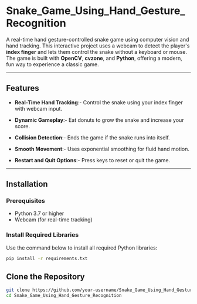 # Snake_Game_Using_Hand_Gesture_Recognition

A real-time hand gesture-controlled snake game using computer vision and hand tracking. This interactive project uses a webcam to detect the player's **index finger** and lets them control the snake without a keyboard or mouse. The game is built with **OpenCV**, **cvzone**, and **Python**, offering a modern, fun way to experience a classic game.

---

## Features

- **Real-Time Hand Tracking**:- Control the snake using your index finger with webcam input.

- **Dynamic Gameplay**:- Eat donuts to grow the snake and increase your score.

- **Collision Detection**:- Ends the game if the snake runs into itself.

- **Smooth Movement**:- Uses exponential smoothing for fluid hand motion.

- **Restart and Quit Options**:- Press keys to reset or quit the game.

---

## Installation

### Prerequisites

- Python 3.7 or higher
- Webcam (for real-time tracking)

### Install Required Libraries

Use the command below to install all required Python libraries:

```bash
pip install -r requirements.txt
```
## Clone the Repository

```bash
git clone https://github.com/your-username/Snake_Game_Using_Hand_Gesture_Recognition
cd Snake_Game_Using_Hand_Gesture_Recognition
```




